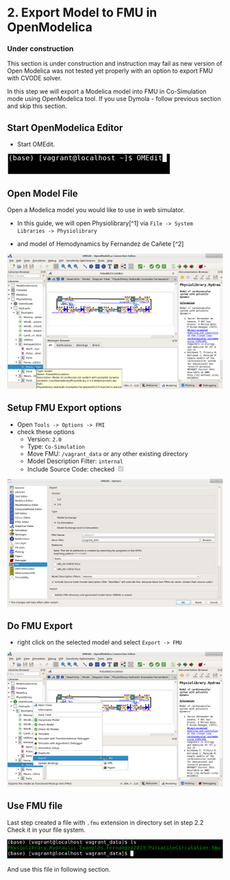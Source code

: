 # 2. Export Model to FMU in OpenModelica

<div class="w3-panel w3-theme-l4 w3-border w3-display-container">
  <h3>Under construction</h3>
  <p>This section is under construction and instruction may fail as new version of Open Modelica was not tested yet properly with an option to export FMU with CVODE solver.</p>
</div>

In this step we will export a Modelica model into FMU in Co-Simulation mode using OpenModelica tool. If you use Dymola - follow previous section and skip this section.

## Start OpenModelica Editor 

* Start OMEdit.

![OMStart](OM_Start.png)


## Open Model File

Open a Modelica model you would like to use in web simulator. 
* In this guide, we will open Physiolibrary[^1] via `File -> System Libraries -> Physiolibrary`

* and model of Hemodynamics by Fernandez de Cañete [^2] 

![OM_MeursModel](OM_CaneteModel.png)

## Setup FMU Export options
* Open `Tools -> Options -> FMI`
* check these options
  * Version: `2.0`
  * Type: `Co-Simulation`
  * Move FMU: `/vagrant_data` or any other existing directory
  * Model Description Filter: `internal`
  * Include Source Code: checked <input type="checkbox" checked disabled/>

![OM_FMUSettings](OM_FMUSettings.png)

## Do FMU Export
  * right click on the selected model and select `Export -> FMU`

![OM_FMUExport](OM_FMUExport.png)


## Use FMU file

Last step created a file with `.fmu` extension in directory set in step 2.2 
Check it in your file system. 

![bash_FMUFile](bash_FMUFile.png)

And use this file in following section.

